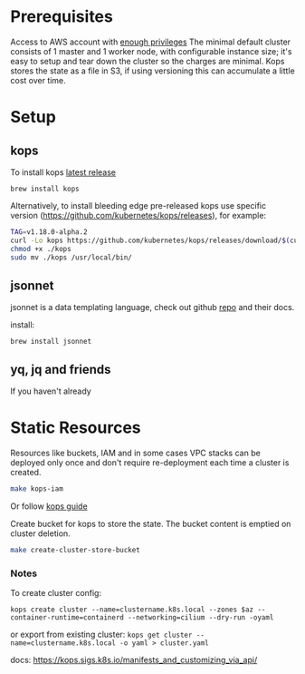# Prerequisites

Access to AWS account with [enough privileges](aws/iam.yaml)
The minimal default cluster consists of 1 master and 1 worker node, with configurable instance size; it's easy to setup and tear down the cluster so the charges are minimal.
Kops stores the state as a file in S3, if using versioning this can accumulate a little cost over time.

# Setup

## kops

To install kops [latest release](https://github.com/kubernetes/kops/releases/latest)
```
brew install kops
```

Alternatively, to install bleeding edge pre-released kops use specific version (https://github.com/kubernetes/kops/releases), for example:

```sh
TAG=v1.18.0-alpha.2
curl -Lo kops https://github.com/kubernetes/kops/releases/download/$(curl -s https://api.github.com/repos/kubernetes/kops/releases/tags/${TAG} | grep tag_name | cut -d '"' -f 4)/kops-darwin-amd64
chmod +x ./kops
sudo mv ./kops /usr/local/bin/
```

## jsonnet

jsonnet is a data templating language, check out github [repo](https://github.com/google/jsonnet) and their docs.

install:
```
brew install jsonnet
```

## yq, jq and friends

If you haven't already

# Static Resources

Resources like buckets, IAM and in some cases VPC stacks can be deployed only once and don't require re-deployment each time a cluster is created.

```sh
make kops-iam
```
Or follow [kops guide](https://kops.sigs.k8s.io/getting_started/aws/#setup-iam-user)

Create bucket for kops to store the state. The bucket content is emptied on cluster deletion.
```sh
make create-cluster-store-bucket
```

### Notes

To create cluster config:

`kops create cluster --name=clustername.k8s.local --zones $az --container-runtime=containerd --networking=cilium --dry-run -oyaml`

or export from existing cluster:
`kops get cluster --name=clustername.k8s.local -o yaml > cluster.yaml`

docs: https://kops.sigs.k8s.io/manifests_and_customizing_via_api/
